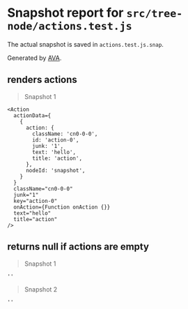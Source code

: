 # Snapshot report for `src/tree-node/actions.test.js`

The actual snapshot is saved in `actions.test.js.snap`.

Generated by [AVA](https://avajs.dev).

## renders actions

> Snapshot 1

    <Action
      actionData={
        {
          action: {
            className: 'cn0-0-0',
            id: 'action-0',
            junk: '1',
            text: 'hello',
            title: 'action',
          },
          nodeId: 'snapshot',
        }
      }
      className="cn0-0-0"
      junk="1"
      key="action-0"
      onAction={Function onAction {}}
      text="hello"
      title="action"
    />

## returns null if actions are empty

> Snapshot 1

    ''

> Snapshot 2

    ''
